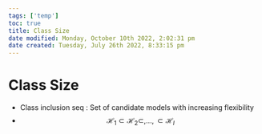 ```yaml
---
tags: ['temp']
toc: true
title: Class Size
date modified: Monday, October 10th 2022, 2:02:31 pm
date created: Tuesday, July 26th 2022, 8:33:15 pm
---
```


# Class Size
- Class inclusion seq : Set of candidate models with increasing flexibility
- $$\mathcal{H}_{1} \subset \mathcal{H}_{2} \subset, …, \subset \mathcal{H}_{l} $$




